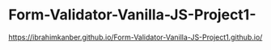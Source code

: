 # Form-Validator-Vanilla-JS-Project1-
https://ibrahimkanber.github.io/Form-Validator-Vanilla-JS-Project1.github.io/
